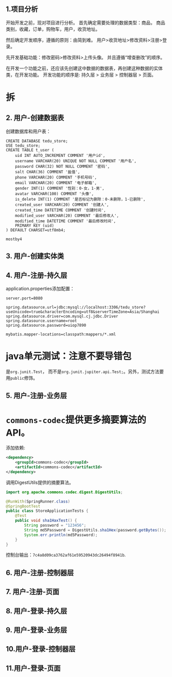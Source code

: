 ## 1.项目分析

开始开发之前，现对项目进行分析。
首先确定需要处理的数据类型：商品， 商品类别，收藏，订单，购物车，用户，收货地址。

然后确定开发顺序，遵循的原则：由简到难。
用户>收货地址>修改资料>注册>登录。

先开发基础功能：修改密码>修改资料>上传头像。
并且遵循“增查删改”的顺序。

在开发一个功能之前，还应该先创建这中数据的数据表，再创建这种数据的实体类，在开发功能。
开发功能的顺序是: 持久层 > 业务层 > 控制器层 > 页面。


# 拆

## 2. 用户-创建数据表
创建数据库和用户表：
```mysql
CREATE DATABASE tedu_store;
USE tedu_store;
CREATE TABLE t_user (
    uid INT AUTO_INCREMENT COMMENT '用户id',
    username VARCHAR(20) UNIQUE NOT NULL COMMENT '用户名',
    password CHAR(32) NOT NULL COMMENT '密码',
    salt CHAR(36) COMMENT '盐值',
    phone VARCHAR(20) COMMENT '手机号码',
    email VARCHAR(20) COMMENT '电子邮箱',
    gender INT(1) COMMENT '性别：0-女，1-男',
    avatar VARCHAR(100) COMMENT '头像',
    is_delete INT(1) COMMENT '是否标记为删除：0-未删除，1-已删除',
    created_user VARCHAR(20) COMMENT '创建人',
    created_time DATETIME COMMENT '创建时间',
    modified_user VARCHAR(20) COMMENT '最后修改人',
    modified_time DATETIME COMMENT '最后修改时间',
    PRIMARY KEY (uid)
) DEFAULT CHARSET=utf8mb4;
```

`mostby4`

## 3. 用户-创建实体类

## 4. 用户-注册-持久层
application.properties添加配置：
```
server.port=8080

spring.datasource.url=jdbc:mysql://localhost:3306/tedu_store?useUnicode=true&characterEncoding=utf8&serverTimeZone=Asia/Shanghai
spring.datasource.driver=com.mysql.cj.jdbc.Driver
spring.datasource.username=root
spring.datasource.password=uiop7890

mybatis.mapper-locations=classpath:mappers/*.xml
```

# java单元测试：注意不要导错包
是`org.junit.Test`， 而不是`org.junit.jupiter.api.Test;`。另外，测试方法要用`public`修饰。

## 5. 用户-注册-业务层
# `commons-codec`提供更多摘要算法的API。
添加依赖:

```xml
<dependency>
    <groupId>commons-codec</groupId>
    <artifactId>commons-codec</artifactId>
</dependency>
```
调用DigestUtils提供的摘要算法。
```java
import org.apache.commons.codec.digest.DigestUtils;

@RunWith(SpringRunner.class)
@SpringBootTest
public class StoreApplicationTests {
    @Test
    public void sha1HaxTest() {
        String password = "123456";
        String md5Password = DigestUtils.sha1Hex(password.getBytes());
        System.err.println(md5Password);
    }
}
```
控制台输出：`7c4a8d09ca3762af61e59520943dc26494f8941b`.

## 6. 用户-注册-控制器层

## 7. 用户-注册-页面
## 8. 用户-登录-持久层
## 9. 用户-登录-业务层
## 10.用户-登录-控制器层
## 11.用户-登录-页面


